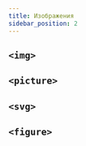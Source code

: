 ```yaml
---
title: Изображения
sidebar_position: 2
---
```


## ```<img>```

## ```<picture>```

## ```<svg>```

## ```<figure>```